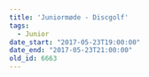 ```yaml
---
title: 'Juniormøde - Discgolf'
tags:
  - Junior
date_start: "2017-05-23T19:00:00"
date_end: "2017-05-23T21:00:00"
old_id: 6663
---
```

